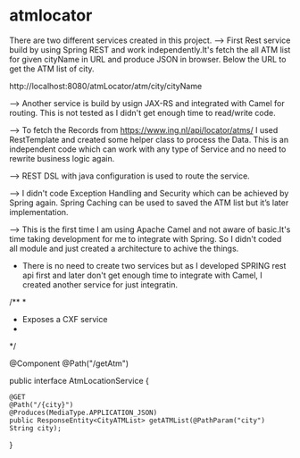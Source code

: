 # atmlocator

There are two different services created in this project.
--> First Rest service build by using Spring REST and work independently.It's fetch the all ATM list for given cityName in URL and produce JSON in browser.
Below the URL to get the ATM list of city.

http://localhost:8080/atmLocator/atm/city/cityName

--> Another service is build by usign JAX-RS and integrated with Camel for routing. This is not tested as I didn't get enough time to read/write code.

--> To fetch the Records from  https://www.ing.nl/api/locator/atms/ I used RestTemplate and created some helper class to process the Data. This is an independent code which can work with any type of Service and no need to rewrite business logic again. 

--> REST DSL with java configuration is used to route the service.

--> I didn't code Exception Handling and Security which can be achieved by Spring again. Spring Caching can be used to saved the ATM list but it’s later implementation.

--> This is the first time I am using Apache Camel and not aware of basic.It's time taking development for me to integrate with Spring. So I didn't coded all module and just created a architecture to achive the things. 

* There is no need to create two services but as I developed SPRING rest api first and later don't get enough time to integrate with Camel, I created another service for just integratin.

/**
 * 
 * Exposes a CXF service
 * 
 */
 
@Component
@Path("/getAtm")

public interface AtmLocationService {

	@GET
	@Path("/{city}")
	@Produces(MediaType.APPLICATION_JSON)
	public ResponseEntity<CityATMList> getATMList(@PathParam("city") String city);

}
